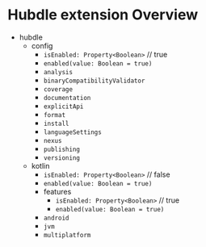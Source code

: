 # Hubdle extension Overview

- hubdle
    - config
        - `isEnabled: Property<Boolean>` // true
        - `enabled(value: Boolean = true)`
        - `analysis`
        - `binaryCompatibilityValidator`
        - `coverage`
        - `documentation`
        - `explicitApi`
        - `format`
        - `install`
        - `languageSettings`
        - `nexus`
        - `publishing`
        - `versioning`
    - kotlin
        - `isEnabled: Property<Boolean>` // false
        - `enabled(value: Boolean = true)`
        - features
            - `isEnabled: Property<Boolean>` // true
            - `enabled(value: Boolean = true)`
        - `android`
        - `jvm`
        - `multiplatform`
